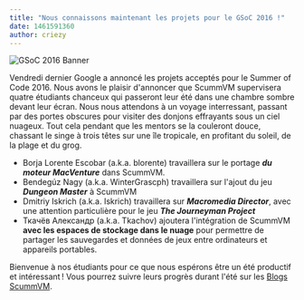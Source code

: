 ```yaml
---
title: "Nous connaissons maintenant les projets pour le GSoC 2016 !"
date: 1461591360
author: criezy
---
```


![GSoC 2016 Banner](/data/news/GSoC2016Logo.png)

Vendredi dernier Google a annoncé les projets acceptés pour le Summer of Code 2016. Nous avons le plaisir d'annoncer que ScummVM supervisera quatre étudiants chanceux qui passeront leur été dans une chambre sombre devant leur écran. Nous nous attendons à un voyage interressant, passant par des portes obscures pour visiter des donjons effrayants sous un ciel nuageux. Tout cela pendant que les mentors se la couleront douce, chassant le singe à trois têtes sur une île tropicale, en profitant du soleil, de la plage et du grog.

*   Borja Lorente Escobar (a.k.a. blorente) travaillera sur le portage ***du moteur MacVenture*** dans ScummVM.
*   Bendegúz Nagy (a.k.a. WinterGrascph) travaillera sur l'ajout du jeu ***Dungeon Master*** à ScummVM
*   Dmitriy Iskrich (a.k.a. Iskrich) travaillera sur ***Macromedia Director***, avec une attention particulière pour le jeu ***The Journeyman Project***
*   Ткачёв Александр (a.k.a. Tkachov) ajoutera l'intégration de ScummVM **avec les espaces de stockage dans le nuage** pour permettre de partager les sauvegardes et données de jeux entre ordinateurs et appareils portables.

Bienvenue à nos étudiants pour ce que nous espérons être un été productif et intéressant ! Vous pourrez suivre leurs progrès durant l'été sur les [Blogs ScummVM](http://planet.scummvm.org).
